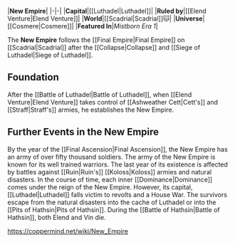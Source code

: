 |**New Empire**|
|-|-|
|**Capital**|[[Luthadel\|Luthadel]]|
|**Ruled by**|[[Elend Venture\|Elend Venture]]|
|**World**|[[Scadrial\|Scadrial]]🐱︎|
|**Universe**|[[Cosmere\|Cosmere]]|
|**Featured In**|*Mistborn Era 1*|

The **New Empire** follows the [[Final Empire\|Final Empire]] on [[Scadrial\|Scadrial]] after the [[Collapse\|Collapse]] and [[Siege of Luthadel\|Siege of Luthadel]].

## Foundation
After the [[Battle of Luthadel\|Battle of Luthadel]], when [[Elend Venture\|Elend Venture]] takes control of [[Ashweather Cett\|Cett's]] and [[Straff\|Straff's]] armies, he establishes the New Empire.

## Further Events in the New Empire
By the year of the [[Final Ascension\|Final Ascension]], the New Empire has an army of over fifty thousand soldiers. The army of the New Empire is known for its well trained warriors. The last year of its existence is affected by battles against [[Ruin\|Ruin's]] [[Koloss\|Koloss]] armies and natural disasters.
In the course of time, each inner [[Dominance\|Dominance]] comes under the reign of the New Empire. However, its capital, [[Luthadel\|Luthadel]] falls victim to revolts and a House War. The survivors escape from the natural disasters into the cache of Luthadel or into the [[Pits of Hathsin\|Pits of Hathsin]].
During the [[Battle of Hathsin\|Battle of Hathsin]], both Elend and Vin die.



https://coppermind.net/wiki/New_Empire